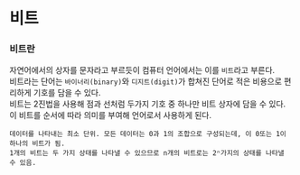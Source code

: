 # 비트

### 비트란
자연어에서의 상자를 문자라고 부르듯이 컴퓨터 언어에서는 이를 `비트`라고 부른다.  
비트라는 단어는 `바이너리(binary)`와 `디지트(digit)`가 합쳐진 단어로 적은 비용으로 편리하게 기호를 담을 수 있다.  
비트는 2진법을 사용해 점과 선처럼 두가지 기호 중 하나만 비트 상자에 담을 수 있다.  
이 비트를 순서에 따라 의미를 부여해 언어로서 사용하게 된다.
  
    데이터를 나타내는 최소 단위. 모든 데이터는 0과 1의 조합으로 구성되는데, 이 0또는 1이 하나의 비트가 됨.  
    1개의 비트는 두 가지 상태를 나타낼 수 있으므로 n개의 비트로는 2ⁿ가지의 상태를 나타낼 수 있음.
